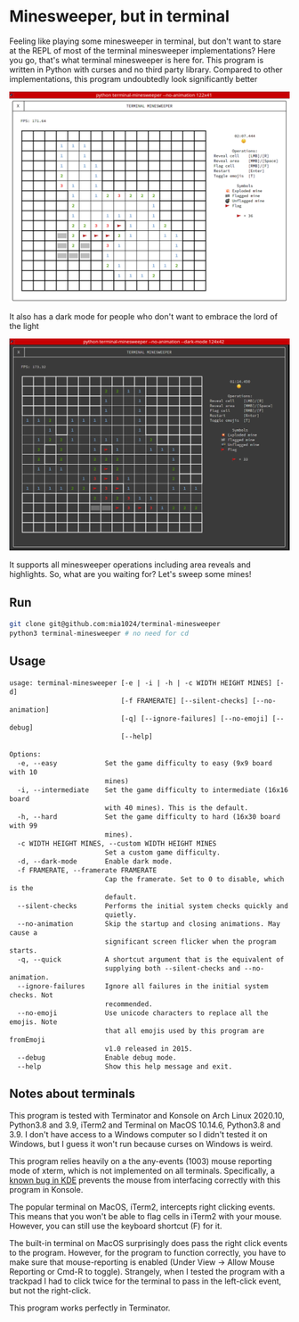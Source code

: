 # Minesweeper, but in terminal

Feeling like playing some minesweeper in terminal, but don't want to stare at the REPL of most of the terminal 
minesweeper implementations? Here you go, that's what terminal minesweeper is here for. This program is written 
in Python with curses and no third party library. Compared to other implementations, this program undoubtedly
look significantly better

![](screenshots/area_highlight.png)

It also has a dark mode for people who don't want to embrace the lord of the light

![](screenshots/darkmode.png)

It supports all minesweeper operations including area reveals and highlights. So, what are you waiting for?
Let's sweep some mines!

## Run
```sh
git clone git@github.com:mia1024/terminal-minesweeper
python3 terminal-minesweeper # no need for cd
```

## Usage
```
usage: terminal-minesweeper [-e | -i | -h | -c WIDTH HEIGHT MINES] [-d]
                            [-f FRAMERATE] [--silent-checks] [--no-animation]
                            [-q] [--ignore-failures] [--no-emoji] [--debug]
                            [--help]

Options:
  -e, --easy            Set the game difficulty to easy (9x9 board with 10
                        mines)
  -i, --intermediate    Set the game difficulty to intermediate (16x16 board
                        with 40 mines). This is the default.
  -h, --hard            Set the game difficulty to hard (16x30 board with 99
                        mines).
  -c WIDTH HEIGHT MINES, --custom WIDTH HEIGHT MINES
                        Set a custom game difficulty.
  -d, --dark-mode       Enable dark mode.
  -f FRAMERATE, --framerate FRAMERATE
                        Cap the framerate. Set to 0 to disable, which is the
                        default.
  --silent-checks       Performs the initial system checks quickly and
                        quietly.
  --no-animation        Skip the startup and closing animations. May cause a
                        significant screen flicker when the program starts.
  -q, --quick           A shortcut argument that is the equivalent of
                        supplying both --silent-checks and --no-animation.
  --ignore-failures     Ignore all failures in the initial system checks. Not
                        recommended.
  --no-emoji            Use unicode characters to replace all the emojis. Note
                        that all emojis used by this program are fromEmoji
                        v1.0 released in 2015.
  --debug               Enable debug mode.
  --help                Show this help message and exit.
```

## Notes about terminals

This program is tested with Terminator and Konsole on Arch Linux 2020.10, Python3.8 and 3.9,
iTerm2 and Terminal on MacOS 10.14.6, Python3.8 and 3.9. I don't have access to a Windows computer so 
I didn't tested it on Windows, but I guess it won't run because curses on Windows is weird.

This program relies heavily on a the any-events (1003) mouse reporting mode of xterm, which is not implemented
on all terminals. Specifically, a [known bug in KDE](https://bugs.kde.org/show_bug.cgi?id=423333) prevents the mouse
from interfacing correctly with this program in Konsole.

The popular terminal on MacOS, iTerm2, intercepts right clicking events. This means that you won't be able to flag
cells in iTerm2 with your mouse. However, you can still use the keyboard shortcut (F) for it. 

The built-in terminal on MacOS surprisingly does pass the right click events to the program. However, for the program 
to function correctly, you have to make sure that mouse-reporting is enabled (Under View -> Allow Mouse Reporting 
or Cmd-R to toggle). Strangely, when I tested the program with a trackpad I had to click twice for the terminal 
to pass in the left-click event, but not the right-click. 

This program works perfectly in Terminator. 
